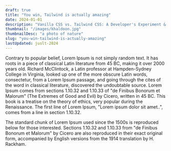 ```yaml
---
draft: true
title: "You win, Tailwind is actually amazing"
date: 2024-01-01
description: "Vanilla CSS vs. Tailwind CSS: A Developer's Experiment & Review! ️ Learn about the pros and cons of both approaches through a real-world comparison. Explore code structure, efficiency, and design system benefits. Find out which reigns supreme!"
thumbnail: "/images/khaldoon.jpg"
thumbnailDesc: "a photo of nature"
slug: "you-win-tailwind-is-actually-amazing"
lastUpdated: juslt-2024
---
```


Contrary to popular belief, Lorem Ipsum is not simply random text. It has roots in a piece of classical Latin literature from 45 BC, making it over 2000 years old. Richard McClintock, a Latin professor at Hampden-Sydney College in Virginia, looked up one of the more obscure Latin words, consectetur, from a Lorem Ipsum passage, and going through the cites of the word in classical literature, discovered the undoubtable source. Lorem Ipsum comes from sections 1.10.32 and 1.10.33 of "de Finibus Bonorum et Malorum" (The Extremes of Good and Evil) by Cicero, written in 45 BC. This book is a treatise on the theory of ethics, very popular during the Renaissance. The first line of Lorem Ipsum, "Lorem ipsum dolor sit amet..", comes from a line in section 1.10.32.

The standard chunk of Lorem Ipsum used since the 1500s is reproduced below for those interested. Sections 1.10.32 and 1.10.33 from "de Finibus Bonorum et Malorum" by Cicero are also reproduced in their exact original form, accompanied by English versions from the 1914 translation by H. Rackham.
